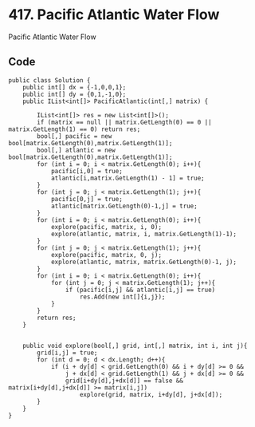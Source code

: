 # 417. Pacific Atlantic Water Flow
Pacific Atlantic Water Flow

## Code
    public class Solution {
        public int[] dx = {-1,0,0,1};
        public int[] dy = {0,1,-1,0};
        public IList<int[]> PacificAtlantic(int[,] matrix) {
            
            IList<int[]> res = new List<int[]>();
            if (matrix == null || matrix.GetLength(0) == 0 || matrix.GetLength(1) == 0) return res;
            bool[,] pacific = new bool[matrix.GetLength(0),matrix.GetLength(1)];
            bool[,] atlantic = new bool[matrix.GetLength(0),matrix.GetLength(1)];
            for (int i = 0; i < matrix.GetLength(0); i++){
                pacific[i,0] = true;
                atlantic[i,matrix.GetLength(1) - 1] = true;
            }
            for (int j = 0; j < matrix.GetLength(1); j++){
                pacific[0,j] = true;
                atlantic[matrix.GetLength(0)-1,j] = true;
            }
            for (int i = 0; i < matrix.GetLength(0); i++){
                explore(pacific, matrix, i, 0);
                explore(atlantic, matrix, i, matrix.GetLength(1)-1);
            }
            for (int j = 0; j < matrix.GetLength(1); j++){
                explore(pacific, matrix, 0, j);
                explore(atlantic, matrix, matrix.GetLength(0)-1, j);
            }
            for (int i = 0; i < matrix.GetLength(0); i++){
                for (int j = 0; j < matrix.GetLength(1); j++){
                    if (pacific[i,j] && atlantic[i,j] == true)
                        res.Add(new int[]{i,j});
                }
            }
            return res;
        }
        
        
        public void explore(bool[,] grid, int[,] matrix, int i, int j){
            grid[i,j] = true;
            for (int d = 0; d < dx.Length; d++){
                if (i + dy[d] < grid.GetLength(0) && i + dy[d] >= 0 && 
                    j + dx[d] < grid.GetLength(1) && j + dx[d] >= 0 && 
                    grid[i+dy[d],j+dx[d]] == false && matrix[i+dy[d],j+dx[d]] >= matrix[i,j])
                        explore(grid, matrix, i+dy[d], j+dx[d]);
            }
        }
    }